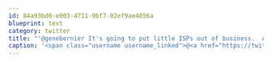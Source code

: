 ```yaml
---
id: 84a93bd0-e003-4711-9bf7-82ef9ae4056a
blueprint: text
category: twitter
title: "'@genebernier It's going to put little ISPs out of business.  And that's probably on purpose."
caption: '<span class="username username_linked">@<a href="https://twitter.com/genebernier" title="Gene Bernier">genebernier</a></span> It''s going to put little ISPs out of business.  And that''s probably on purpose.'
---
```

